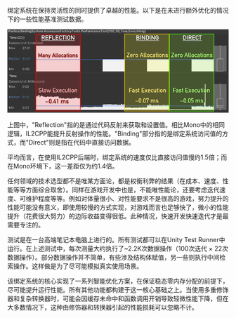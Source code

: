 绑定系统在保持灵活性的同时提供了卓越的性能。以下是在未进行额外优化的情况下的一些性能基准测试数据。

![IL2CPP-BackendPerformanceReport](image/IL2CPP-BackendPerformanceReport.png)

上图中，"Reflection"指的是通过代码反射来获取和设置值。相比Mono中的相同逻辑，IL2CPP能提升反射操作的性能。"Binding"部分指的是绑定系统访问值的方式，而"Direct"则是指在代码中直接访问数据。

平均而言，在使用IL2CPP后端时，绑定系统的速度仅比直接访问值慢约1.5倍；而在Mono环境下，这一差距仅为约1.4倍。

任何领域的技术选型都不是唯某方面论，都是权衡利弊的结果（在成本、速度、性能等等方面综合取舍）。同样在游戏开发中也是，不能唯性能论，还要考虑迭代速度、可维护程度等等。例如对体量很小、对性能要求不是很高的游戏，努力提升的性能可能没有意义，即使用较慢的方式实现，对游戏而言也足够快了，微小的性能提升（花费很大努力）的边际收益变得很低。此种情况，快速开发快速迭代才是最需要专注的。

测试是在一台高端笔记本电脑上进行的。所有测试都可以在Unity Test Runner中运行。在上述测试中，每次测量大约执行了~2.2K次数据操作（100次迭代 × 22次数据操作）。部分数据操作并不简单，有些涉及结构体赋值，另一些则执行中间检索操作。这样做是为了尽可能模拟真实使用场景。

该绑定系统的核心实现了一系列智能优化方案，在保证稳态零内存分配的前提下，尽可能提升运行性能。所有其他功能都构建于这一核心基础之上。当使用多重修饰器和复杂转换器时，可能会因缓存未命中和函数调用开销导致轻微性能下降，但在大多数情况下，这种由修饰器和转换器引起的性能损耗可以忽略不计。
